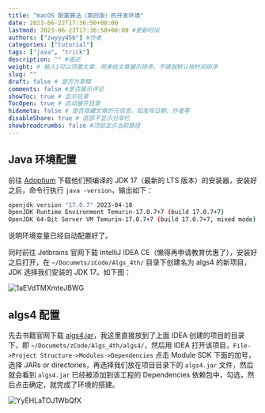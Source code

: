 ```yaml
---
title: "macOS 配置算法（第四版）的开发环境"
date: 2023-06-22T17:36:50+08:00
lastmod: 2023-06-22T17:36:50+08:00 #更新时间
authors: ["zwyyy456"] #作者
categories: ["tutorial"]
tags: ["java", "trick"]
description: "" #描述
weight: # 输入1可以顶置文章，用来给文章展示排序，不填就默认按时间排序
slug: ""
draft: false # 是否为草稿
comments: false #是否展示评论
showToc: true # 显示目录
TocOpen: true # 自动展开目录
hidemeta: false # 是否隐藏文章的元信息，如发布日期、作者等
disableShare: true # 底部不显示分享栏
showbreadcrumbs: false #顶部显示当前路径
---
```

## Java 环境配置

前往 [Adoptium](https://adoptium.net/zh-CN/) 下载他们预编译的 JDK 17（最新的 LTS 版本）的安装器，安装好之后，命令行执行 `java -version`，输出如下：

```sh
openjdk version "17.0.7" 2023-04-18
OpenJDK Runtime Environment Temurin-17.0.7+7 (build 17.0.7+7)
OpenJDK 64-Bit Server VM Temurin-17.0.7+7 (build 17.0.7+7, mixed mode)
``` 

说明环境变量已经自动配置好了。

同时前往 Jetbrains 官网下载 IntelliJ IDEA CE（懒得再申请教育优惠了），安装好之后打开，在 `~/Documets/zCode/Algs_4th/` 目录下创建名为 algs4 的新项目，JDK 选择我们安装的 JDK 17。如下图：

![1aEVdTMXmteJBWG](https://pic-upyun.zwyyy456.tech/smms/2023-12-26-065634.png)

## algs4 配置

先去书籍官网下载 [algs4.jar](https://algs4.cs.princeton.edu/code/algs4.jar)，我这里直接放到了上面 IDEA 创建的项目的目录下，即 `~/Documets/zCode/Algs_4th/algs4/`，然后用 IDEA 打开该项目，`File->Project Structure->Modules->Dependencies` 点击 Module SDK 下面的加号，选择 JARs or directories，再选择我们放在项目目录下的 `algs4.jar` 文件，然后就会看到 `algs4.jar` 已经被添加到该工程的 Dependencies 依赖包中，勾选，然后点击确定，就完成了环境的搭建。

![YyEHLaTOJ1WbQfX](https://pic-upyun.zwyyy456.tech/smms/2023-12-26-065636.png)

